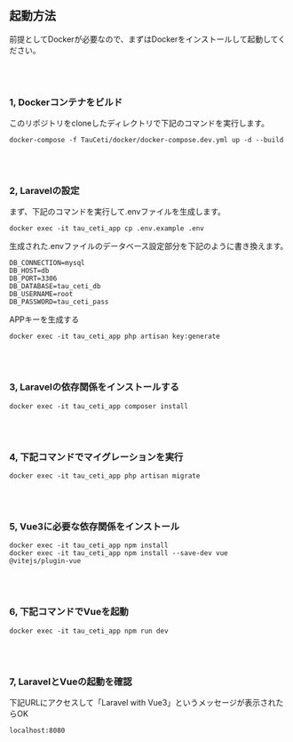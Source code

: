 <h2>起動方法</h2>

前提としてDockerが必要なので、まずはDockerをインストールして起動してください。

<br>
<br>

<h3>1, Dockerコンテナをビルド</h3>
このリポジトリをcloneしたディレクトリで下記のコマンドを実行します。

```
docker-compose -f TauCeti/docker/docker-compose.dev.yml up -d --build
```

<br>
<br>

<h3>2, Laravelの設定</h3>

まず、下記のコマンドを実行して.envファイルを生成します。

```
docker exec -it tau_ceti_app cp .env.example .env 
```

生成された.envファイルのデータベース設定部分を下記のように書き換えます。

```
DB_CONNECTION=mysql
DB_HOST=db
DB_PORT=3306
DB_DATABASE=tau_ceti_db
DB_USERNAME=root
DB_PASSWORD=tau_ceti_pass
```

APPキーを生成する

```
docker exec -it tau_ceti_app php artisan key:generate
```

<br>
<br>

<h3>3, Laravelの依存関係をインストールする</h3>

```
docker exec -it tau_ceti_app composer install
```

<br>
<br>

<h3>4, 下記コマンドでマイグレーションを実行</h3>

```
docker exec -it tau_ceti_app php artisan migrate
```

<br>
<br>

<h3>5, Vue3に必要な依存関係をインストール</h3>

```
docker exec -it tau_ceti_app npm install
docker exec -it tau_ceti_app npm install --save-dev vue @vitejs/plugin-vue
```

<br>
<br>

<h3>6, 下記コマンドでVueを起動</h3>

```
docker exec -it tau_ceti_app npm run dev
```

<br>
<br>

<h3>7, LaravelとVueの起動を確認</h3>

下記URLにアクセスして「Laravel with Vue3」というメッセージが表示されたらOK

```
localhost:8080
```
<br>
<br>
